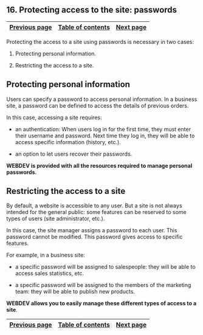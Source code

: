 
## 16. Protecting access to the site: passwords
			

| [Previous page](../Concepts_WB/1410087473.md) | [Table of contents](../Concepts_WB/1410087102.md) | [Next page](../Concepts_WB/1410087475.md) |
| --- | --- | --- |



<a name="NOTE1"></a>
<a name="NOTE1_1"></a>
Protecting the access to a site using passwords is necessary in two cases:

1. Protecting personal information.

2. Restricting the access to a site.




<a name="NOTE2"></a>
<a name="NOTE2_1"></a>


## Protecting personal information
<a name="protecting_personal_information_ELTTEXTE000146"></a>
Users can specify a password to access personal information. In a business site, a password can be defined to access the details of previous orders.

In this case, accessing a site requires:

- an authentication:
	When users log in for the first time, they must enter their username and password.
	Next time they log in, they will be able to access specific information (history, etc.).

- an option to let users recover their passwords.




**WEBDEV is provided with all the resources required to manage personal passwords.**

<a name="NOTE3"></a>
<a name="NOTE3_1"></a>


## Restricting the access to a site
<a name="restricting_the_access_site_ELTTEXTE000170"></a>
By default, a website is accessible to any user. But a site is not always intended for the general public: some features can be reserved to some types of users (site administrator, etc.). 

In this case, the site manager assigns a password to each user. This password cannot be modified. This password gives access to specific features.

For example, in a business site:

- a specific password will be assigned to salespeople: they will be able to access sales statistics, etc.

- a specific password will be assigned to the members of the marketing team: they will be able to publish new products.




**WEBDEV allows you to easily manage these different types of access to a site**.

| [Previous page](../Concepts_WB/1410087473.md) | [Table of contents](../Concepts_WB/1410087102.md) | [Next page](../Concepts_WB/1410087475.md) |
| --- | --- | --- |




